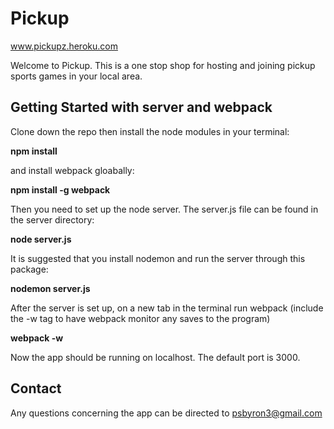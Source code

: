 # Pickup

www.pickupz.heroku.com

Welcome to Pickup. This is a one stop shop for hosting and joining pickup sports games in your local area.

## Getting Started with server and webpack ##

Clone down the repo then install the node modules in your terminal:

<strong>npm install</strong>


and install webpack gloabally:

<strong>npm install -g webpack</strong>


Then you need to set up the node server. The server.js file can be found in the server directory:

<strong>node server.js</strong>


It is suggested that you install nodemon and run the server through this package:

<strong>nodemon server.js</strong>

After the server is set up, on a new tab in the terminal run webpack (include the -w tag to have webpack monitor any saves to the program)


<strong>webpack -w</strong>


Now the app should be running on localhost. The default port is 3000.


## Contact ##

Any questions concerning the app can be directed to psbyron3@gmail.com

